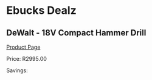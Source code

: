 
# Ebucks Dealz
## DeWalt - 18V Compact Hammer Drill
[Product Page](https://www.ebucks.com/web/shop/productSelected.do?prodId=688346131&catId=717324798)

Price: R2995.00

Savings: 


	